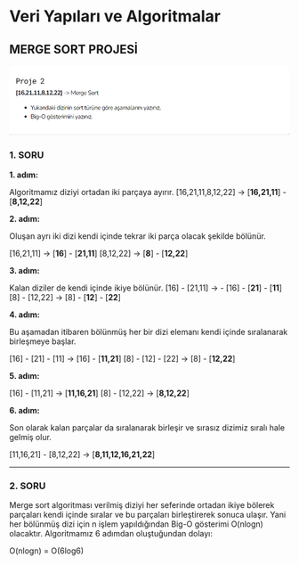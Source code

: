 # Veri Yapıları ve Algoritmalar 

## **MERGE SORT PROJESİ**

![merge](/data-structures%26algorithms/merge-sort.png)

### 1. SORU

**1. adım:**

Algoritmamız diziyi ortadan iki parçaya ayırır.
[16,21,11,8,12,22] -> [**16,21,11**] - [**8,12,22**]

**2. adım:**

Oluşan ayrı iki dizi kendi içinde tekrar iki parça olacak şekilde bölünür.

[16,21,11] -> [**16**] - [**21,11**]
[8,12,22] -> [**8**] - [**12,22**]

**3. adım:**

Kalan diziler de kendi içinde ikiye bölünür.
[16] - [21,11] -> - [16] - [**21**] - [**11**]
[8] - [12,22] -> [8] - [**12**] - [**22**]

**4. adım:**

Bu aşamadan itibaren bölünmüş her bir dizi elemanı kendi içinde sıralanarak birleşmeye başlar.

[16] - [21] - [11] -> [16] - [**11,21**]
[8] - [12] - [22] -> [8] - [**12,22**]


**5. adım:**

[16] - [11,21] -> [**11,16,21**]
[8] - [12,22] -> [**8,12,22**]

**6. adım:**

Son olarak kalan parçalar da sıralanarak birleşir ve sırasız dizimiz sıralı hale gelmiş olur. 

[11,16,21] - [8,12,22]  -> [**8,11,12,16,21,22**]

---

### 2. SORU

Merge sort algoritması verilmiş diziyi her seferinde ortadan ikiye bölerek parçaları kendi içinde sıralar ve bu parçaları birleştirerek sonuca ulaşır. Yani her bölünmüş dizi için n işlem yapıldığından Big-O gösterimi O(nlogn) olacaktır.
Algoritmamız 6 adımdan oluştuğundan dolayı:

O(nlogn) = O(6log6)